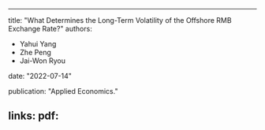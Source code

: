 <!--
 * @Author: yahui Yang
 * @Description: 
 * @Date: 2022-07-17 11:41:55
 * @LastEditTime: 2022-07-17 11:41:57
 * @FilePath: /yahui_yang/content/publications/pub6 copy.md
-->

---

title: "What Determines the Long-Term Volatility of the Offshore RMB Exchange Rate?"
authors:

- Yahui Yang
- Zhe Peng
- Jai-Won Ryou

date: "2022-07-14"

publication: "Applied Economics."

links:
pdf: 
-----
